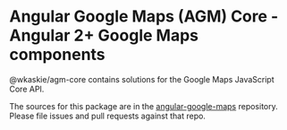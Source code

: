 Angular Google Maps (AGM) Core - Angular 2+ Google Maps components
=========

@wkaskie/agm-core contains solutions for the Google Maps JavaScript Core API.

The sources for this package are in the [angular-google-maps](https://github.com/SebastianM/angular-google-maps) repository. Please file issues and pull requests against that repo.
